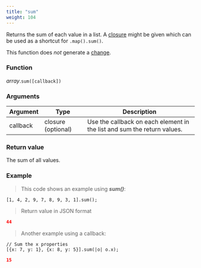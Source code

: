 ```yaml
---
title: "sum"
weight: 104
---
```


Returns the sum of each value in a list. A [closure](../../closure) might be given which can be used as a shortcut for `.map().sum()`.

This function does *not* generate a [change](../../../overview/changes).

### Function

*array*.`sum([callback])`

### Arguments

Argument | Type | Description
-------- | ---- | -----------
callback  | closure (optional) | Use the callback on each element in the list and sum the return values.

### Return value

The sum of all values.

### Example

> This code shows an example using ***sum()***:

```thingsdb,json_response
[1, 4, 2, 9, 7, 8, 9, 3, 1].sum();
```

> Return value in JSON format

```json
44
```

> Another example using a callback:

```thingsdb,json_response
// Sum the x properties
[{x: 7, y: 1}, {x: 8, y: 5}].sum(|o| o.x);
```

```json
15
```